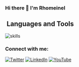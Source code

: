 ### Hi there 👋 I'm Rhomeinel

<!--
**rhomeinel/rhomeinel** is a ✨ _special_ ✨ repository because its `README.md` (this file) appears on your GitHub profile.

Here are some ideas to get you started:

- 🔭 I’m currently working on ...
- 🌱 I’m currently learning ...
- 👯 I’m looking to collaborate on ...
- 🤔 I’m looking for help with ...
- 💬 Ask me about ...
- 📫 How to reach me: ...
- 😄 Pronouns: ...
- ⚡ Fun fact: ...
-->

## ️ Languages and Tools

![skills](https://skillicons.dev/icons?i=html,css,js,mysql,py,vim,md,git,bash,vscode&theme=light)

### Connect with me:
[![Twitter](https://img.shields.io/badge/Twitter-%231DA1F2.svg?&style=flat-square&logo=twitter&logoColor=white)](https://twitter.com/rhomeinel) [![LinkedIn](https://img.shields.io/badge/LinkedIn-%230077B5.svg?&style=flat-square&logo=linkedin&logoColor=white)](https://www.linkedin.com/in/rhoda-nelson-050274a8/) [![YouTube](https://img.shields.io/badge/YouTube-%23FF0000.svg?&style=flat-square&logo=youtube&logoColor=white)](https://youtube.com/rhomeinel)
